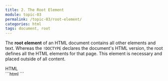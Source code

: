```yaml
---
title: 2. The Root Element
module: topic-03
permalink: /topic-03/root-element/
categories: html
tags: document, root
---
```


<div class="divider-heading"></div>


The **root element** of an HTML document contains all other elements and text. Whereas the `!DOCTYPE` declares the document's HTML version, the root defines all the HTML elements for that page. This element is necessary and placed outside of all content.

<div class="code-heading">
  <span class="html">HTML</span>
</div>
```html
<!DOCTYPE html>
<html>

</html>
```